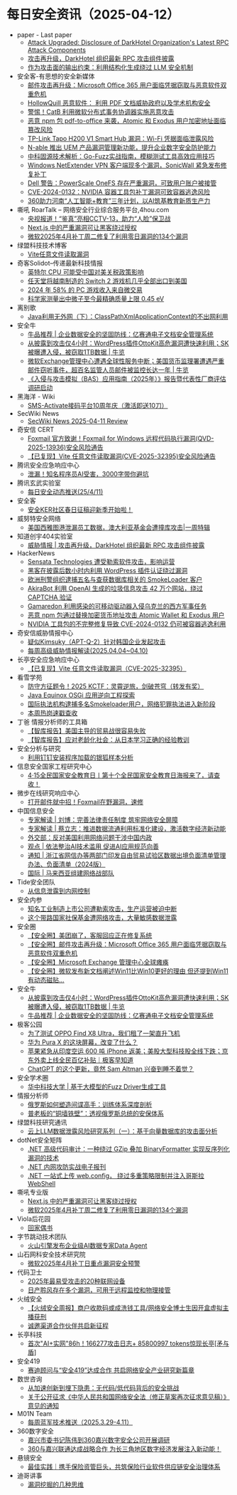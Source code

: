 # 每日安全资讯（2025-04-12）

- paper - Last paper
  - [Attack Upgraded: Disclosure of DarkHotel Organization's Latest RPC Attack Components](https://paper.seebug.org/3315/)
  - [攻击再升级，DarkHotel 组织最新 RPC 攻击组件披露](https://paper.seebug.org/3314/)
  - [作为攻击面的输出约束：利用结构化生成绕过 LLM 安全机制](https://paper.seebug.org/3313/)
- 安全客-有思想的安全新媒体
  - [邮件攻击再升级：Microsoft  Office 365 用户面临凭据窃取与恶意软件双重危机](https://www.anquanke.com/post/id/306488)
  - [HollowQuill 恶意软件： 利用 PDF 文档威胁政府以及学术机构安全](https://www.anquanke.com/post/id/306486)
  - [警惕！CatB 利用微软分布式事务协调器实施恶意攻击](https://www.anquanke.com/post/id/306484)
  - [恶意 npm 包 pdf-to-office 来袭，Atomic 和 Exodus 用户加密地址面临篡改风险](https://www.anquanke.com/post/id/306482)
  - [TP-Link Tapo H200 V1 Smart Hub 漏洞：Wi-Fi 凭据面临泄露风险](https://www.anquanke.com/post/id/306478)
  - [N-able 推出 UEM 产品漏洞管理新功能，提升企业数字安全防护能力](https://www.anquanke.com/post/id/306475)
  - [中科固源技术解析：Go-Fuzz实战指南，模糊测试工具高效应用技巧](https://www.anquanke.com/post/id/306381)
  - [Windows NetExtender VPN 客户端现多个漏洞，SonicWall 紧急发布修复补丁](https://www.anquanke.com/post/id/306465)
  - [Dell 警告：PowerScale OneFS 存在严重漏洞，可致用户账户被接管](https://www.anquanke.com/post/id/306463)
  - [CVE-2024-0132：NVIDIA 容器工具包补丁漏洞可致容器逃逸风险](https://www.anquanke.com/post/id/306460)
  - [360助力河南“人工智能+教育”三年计划，以AI筑基教育新质生产力](https://www.anquanke.com/post/id/306457)
- 嘶吼 RoarTalk – 网络安全行业综合服务平台,4hou.com
  - [央视报道！“鉴真”亮相CCTV-13，助力“人脸”保卫战](https://www.4hou.com/posts/xymB)
  - [Next.js 中的严重漏洞可让黑客绕过授权](https://www.4hou.com/posts/pnqV)
  - [微软2025年4月补丁周二修复了利用零日漏洞的134个漏洞](https://www.4hou.com/posts/pnPV)
- 绿盟科技技术博客
  - [Vite任意文件读取漏洞](https://blog.nsfocus.net/vite-2/)
- 奇客Solidot–传递最新科技情报
  - [英特尔 CPU 可能受中国对美关税政策影响](https://www.solidot.org/story?sid=81023)
  - [任天堂将越南制造的 Switch 2 游戏机几乎全部出口到美国](https://www.solidot.org/story?sid=81022)
  - [2024 年 58% 的 PC 游戏收入来自微交易](https://www.solidot.org/story?sid=81021)
  - [科学家测量出中微子至今最精确质量上限 0.45 eV](https://www.solidot.org/story?sid=81020)
- 离别歌
  - [Java利用无外网（下）：ClassPathXmlApplicationContext的不出网利用](https://www.leavesongs.com/PENETRATION/springboot-xml-beans-exploit-without-network.html)
- 安全牛
  - [牛品推荐 | 企业数据安全的坚固防线：亿赛通电子文档安全管理系统](https://www.aqniu.com/homenews/108899.html)
  - [从披露到攻击仅4小时：WordPress插件OttoKit高危漏洞遭快速利用；SK被曝遭入侵，被窃取1TB数据 | 牛览](https://www.aqniu.com/homenews/108897.html)
  - [微软Exchange管理中心遭遇全球性服务中断；美国货币监理署遭遇严重邮件窃听事件，超百名监管人员邮件被监控长达一年 | 牛览](https://www.aqniu.com/homenews/108892.html)
  - [《入侵与攻击模拟（BAS）应用指南（2025年）》报告暨代表性厂商评估调研启动](https://www.aqniu.com/homenews/108891.html)
- 黑海洋 - Wiki
  - [SMS-Activate接码平台10周年庆（激活即送10刀）](https://blog.upx8.com/4733)
- SecWiki News
  - [SecWiki News 2025-04-11 Review](http://www.sec-wiki.com/?2025-04-11)
- 奇安信 CERT
  - [Foxmail 官方致谢！Foxmail for Windows 远程代码执行漏洞(QVD-2025-13936)安全风险通告](https://mp.weixin.qq.com/s?__biz=MzU5NDgxODU1MQ==&mid=2247503309&idx=1&sn=7a1ece2cfde74c26341f4eba4ff36737&subscene=0)
  - [【已复现】Vite 任意文件读取漏洞(CVE-2025-32395)安全风险通告](https://mp.weixin.qq.com/s?__biz=MzU5NDgxODU1MQ==&mid=2247503309&idx=2&sn=d2d68c02256db122161080d7fe2713f9&subscene=0)
- 腾讯安全应急响应中心
  - [泄漏！知名程序员AI受害，3000字带你避坑](https://mp.weixin.qq.com/s?__biz=MjM5NzE1NjA0MQ==&mid=2651206987&idx=1&sn=de2cb56d4944508a173973d5c76650bb&subscene=0)
- 腾讯玄武实验室
  - [每日安全动态推送(25/4/11)](https://mp.weixin.qq.com/s?__biz=MzA5NDYyNDI0MA==&mid=2651960066&idx=1&sn=e66f0718505b63b76c30d807e77fe199&subscene=0)
- 安全客
  - [安全KER社区春日征稿迎新季开始啦！](https://mp.weixin.qq.com/s?__biz=MzA5ODA0NDE2MA==&mid=2649788439&idx=1&sn=2dee756a177a92d14b8dacfb97e054f0&subscene=0)
- 威努特安全网络
  - [美国西雅图港泄漏员工数据，澳大利亚基金会遭撞库攻击|一周特辑](https://mp.weixin.qq.com/s?__biz=MzAwNTgyODU3NQ==&mid=2651132344&idx=1&sn=fe1a2ed5c54538b927f1698a8d15e7d8&subscene=0)
- 知道创宇404实验室
  - [威胁情报 | 攻击再升级，DarkHotel 组织最新 RPC 攻击组件披露](https://mp.weixin.qq.com/s?__biz=MzAxNDY2MTQ2OQ==&mid=2650990872&idx=1&sn=b6ee84a2784db133d2d9a652e2fcdf8e&subscene=0)
- HackerNews
  - [Sensata Technologies 遭受勒索软件攻击，影响运营](https://hackernews.cc/archives/58281)
  - [黑客在披露后数小时内利用 WordPress 插件认证绕过漏洞](https://hackernews.cc/archives/58278)
  - [欧洲刑警组织逮捕五名与查获数据库相关的 SmokeLoader 客户](https://hackernews.cc/archives/58276)
  - [AkiraBot 利用 OpenAI 生成的垃圾信息攻击 42 万个网站，绕过 CAPTCHA 验证](https://hackernews.cc/archives/58274)
  - [Gamaredon 利用感染的可移动驱动器入侵乌克兰的西方军事任务](https://hackernews.cc/archives/58272)
  - [恶意 npm 包通过替换加密货币地址攻击 Atomic Wallet 和 Exodus 用户](https://hackernews.cc/archives/58270)
  - [NVIDIA 工具包的不完整修复导致 CVE-2024-0132 仍可被容器逃逸利用](https://hackernews.cc/archives/58268)
- 奇安信威胁情报中心
  - [疑似Kimsuky（APT-Q-2）针对韩国企业发起攻击](https://mp.weixin.qq.com/s?__biz=MzI2MDc2MDA4OA==&mid=2247514665&idx=1&sn=37751d5f4cdb6b4d9786010ddd25e751&subscene=0)
  - [每周高级威胁情报解读(2025.04.04~04.10)](https://mp.weixin.qq.com/s?__biz=MzI2MDc2MDA4OA==&mid=2247514665&idx=2&sn=918a459b1f7b417a2d50bd77eb70e3a2&subscene=0)
- 长亭安全应急响应中心
  - [【已复现】Vite 任意文件读取漏洞（CVE-2025-32395）](https://mp.weixin.qq.com/s?__biz=MzIwMDk1MjMyMg==&mid=2247492776&idx=1&sn=286e0d8a590f350cb3d58e1071ef4b57&subscene=0)
- 看雪学苑
  - [防守方征题令！2025 KCTF：灵霄逆旅，剑破苍穹（转发有奖）](https://mp.weixin.qq.com/s?__biz=MjM5NTc2MDYxMw==&mid=2458592499&idx=1&sn=be45baa74e183d1ea822694770f7f13e&subscene=0)
  - [Java Equinox OSGi 应用逆向工程探索](https://mp.weixin.qq.com/s?__biz=MjM5NTc2MDYxMw==&mid=2458592499&idx=2&sn=584b76273b318edff36ca792e00a6018&subscene=0)
  - [国际执法机构逮捕多名Smokeloader用户，网络犯罪执法进入新阶段](https://mp.weixin.qq.com/s?__biz=MjM5NTc2MDYxMw==&mid=2458592499&idx=3&sn=28e20c1e46d5994f9b908fa8c860d504&subscene=0)
  - [本周热岗速戳查收](https://mp.weixin.qq.com/s?__biz=MjM5NTc2MDYxMw==&mid=2458592499&idx=4&sn=c67d385f00694e3cf67afb7a1cf86b6a&subscene=0)
- 丁爸 情报分析师的工具箱
  - [【智库报告】美国主导的贸易战很容易失败](https://mp.weixin.qq.com/s?__biz=MzI2MTE0NTE3Mw==&mid=2651149630&idx=1&sn=dce11586e26722b37f0044642b987947&subscene=0)
  - [【智库报告】应对老龄化社会：从日本学习正确的经验教训](https://mp.weixin.qq.com/s?__biz=MzI2MTE0NTE3Mw==&mid=2651149630&idx=2&sn=f5d7678900f84670cb072e4003694eb5&subscene=0)
- 安全分析与研究
  - [利用钉钉安装程序加载的银狐样本分析](https://mp.weixin.qq.com/s?__biz=MzA4ODEyODA3MQ==&mid=2247491499&idx=1&sn=d302751a3181fcf7617d6d4be309ab57&subscene=0)
- 信息安全国家工程研究中心
  - [4·15全民国家安全教育日丨第十个全民国家安全教育日海报来了，请查收！](https://mp.weixin.qq.com/s?__biz=MzU5OTQ0NzY3Ng==&mid=2247499306&idx=1&sn=a2f74a3fa46ef544aae2f5cf863a92df&subscene=0)
- 微步在线研究响应中心
  - [打开邮件就中招！Foxmail在野漏洞，速修](https://mp.weixin.qq.com/s?__biz=Mzg5MTc3ODY4Mw==&mid=2247507745&idx=1&sn=c02c0470d4438f44ac4786f54b9f28fa&subscene=0)
- 中国信息安全
  - [专家解读 | 刘博：完善法律责任制度 筑牢网络安全屏障](https://mp.weixin.qq.com/s?__biz=MzA5MzE5MDAzOA==&mid=2664240455&idx=1&sn=48d3ba41f044655479a3c9b87892c02f&subscene=0)
  - [专家解读 | 蔡立志：推进数据流通利用标准化建设，激活数字经济新动能](https://mp.weixin.qq.com/s?__biz=MzA5MzE5MDAzOA==&mid=2664240455&idx=2&sn=7b1748d87828adad29c78a75e9a19ca2&subscene=0)
  - [外交部：反对美国利用网络问题干涉中国内政](https://mp.weixin.qq.com/s?__biz=MzA5MzE5MDAzOA==&mid=2664240455&idx=3&sn=0f9cef4d3daae714cdf71b8e7806561c&subscene=0)
  - [观点 | 依法整治AI技术滥用 促进AI应用规范向善](https://mp.weixin.qq.com/s?__biz=MzA5MzE5MDAzOA==&mid=2664240455&idx=4&sn=f58d1976da142d10081d9bef54078705&subscene=0)
  - [通知 | 浙江省网信办等两部门印发自由贸易试验区数据出境负面清单管理办法、负面清单（2024版）](https://mp.weixin.qq.com/s?__biz=MzA5MzE5MDAzOA==&mid=2664240455&idx=5&sn=b3a43bbb777a4abd3b73fcd2434a7ff2&subscene=0)
  - [国际 | 马来西亚组建网络战部队](https://mp.weixin.qq.com/s?__biz=MzA5MzE5MDAzOA==&mid=2664240455&idx=6&sn=95e899813a0b07f371455e8d982c0011&subscene=0)
- Tide安全团队
  - [从信息泄露到内网控制](https://mp.weixin.qq.com/s?__biz=Mzg2NTA4OTI5NA==&mid=2247521050&idx=1&sn=a47cffdf6f8d01c31f8741320fe80476&subscene=0)
- 安全内参
  - [知名工业制造上市公司遭勒索攻击，生产运营被迫中断](https://mp.weixin.qq.com/s?__biz=MzI4NDY2MDMwMw==&mid=2247514159&idx=1&sn=77e7ce7d738f9b88b18e1d47c0b86c60&subscene=0)
  - [这个带路国家社保基金遭网络攻击，大量敏感数据泄露](https://mp.weixin.qq.com/s?__biz=MzI4NDY2MDMwMw==&mid=2247514159&idx=2&sn=c54ad48a9be24f92620f56ea52176baa&subscene=0)
- 安全圈
  - [【安全圈】美团崩了，客服回应正在修复系统](https://mp.weixin.qq.com/s?__biz=MzIzMzE4NDU1OQ==&mid=2652069020&idx=1&sn=022ed79cce0b038cf559d886b23da2af&subscene=0)
  - [【安全圈】邮件攻击再升级：Microsoft Office 365 用户面临凭据窃取与恶意软件双重危机](https://mp.weixin.qq.com/s?__biz=MzIzMzE4NDU1OQ==&mid=2652069020&idx=2&sn=0e35bc95a241b190fd76aeb61fd1ccfb&subscene=0)
  - [【安全圈】Microsoft Exchange 管理中心全球瘫痪](https://mp.weixin.qq.com/s?__biz=MzIzMzE4NDU1OQ==&mid=2652069020&idx=3&sn=66242b574455ca3217d617cf6002cc8f&subscene=0)
  - [【安全圈】微软发布新文档阐述Win11比Win10更好的理由 但还提到Win11有动态磁贴…](https://mp.weixin.qq.com/s?__biz=MzIzMzE4NDU1OQ==&mid=2652069020&idx=4&sn=8375e90c9f0cf24659572ab26b03ae46&subscene=0)
- 安全牛
  - [从披露到攻击仅4小时：WordPress插件OttoKit高危漏洞遭快速利用；SK被曝遭入侵，被窃取1TB数据 | 牛览](https://mp.weixin.qq.com/s?__biz=MjM5Njc3NjM4MA==&mid=2651136126&idx=1&sn=b75ea7fc0f4c605fbd8145644012e5fb&subscene=0)
  - [牛品推荐 | 企业数据安全的坚固防线：亿赛通电子文档安全管理系统](https://mp.weixin.qq.com/s?__biz=MjM5Njc3NjM4MA==&mid=2651136126&idx=2&sn=362476647524df8cafddf0e513bc6382&subscene=0)
- 极客公园
  - [为了测试 OPPO Find X8 Ultra，我们租了一架直升飞机](https://mp.weixin.qq.com/s?__biz=MTMwNDMwODQ0MQ==&mid=2653077401&idx=1&sn=8c35529cd8d5e6ed718000ee248b865f&subscene=0)
  - [华为 Pura X 的这块屏幕，改变了什么？](https://mp.weixin.qq.com/s?__biz=MTMwNDMwODQ0MQ==&mid=2653077401&idx=2&sn=e08a4e6492fc423e6bf15ae62f771d04&subscene=0)
  - [苹果紧急从印度空运 600 吨 iPhone 返美；美股大型科技股全线下跌；京东外卖上线全民百亿补贴｜极客早知道](https://mp.weixin.qq.com/s?__biz=MTMwNDMwODQ0MQ==&mid=2653077370&idx=1&sn=35033112528c283c7cb8c8e7958a9b21&subscene=0)
  - [ChatGPT 的这个更新，竟然 Sam Altman 兴奋到睡不着觉？](https://mp.weixin.qq.com/s?__biz=MTMwNDMwODQ0MQ==&mid=2653077370&idx=2&sn=d92f1d157e390065b2d394b86caf1ecf&subscene=0)
- 安全学术圈
  - [华中科技大学 | 基于大模型的Fuzz Driver生成工具](https://mp.weixin.qq.com/s?__biz=MzU5MTM5MTQ2MA==&mid=2247491941&idx=1&sn=bee5470b07404516a6f39195c333b53e&subscene=0)
- 情报分析师
  - [俄罗斯如何塑造间谍高手：训练体系深度剖析](https://mp.weixin.qq.com/s?__biz=MzA3Mjc1MTkwOA==&mid=2650560602&idx=1&sn=21dbd97086a4d318eb7cf80dc65db8d5&subscene=0)
  - [普老板的“铜墙铁壁”：透视俄罗斯总统的安保体系](https://mp.weixin.qq.com/s?__biz=MzA3Mjc1MTkwOA==&mid=2650560602&idx=2&sn=28ca924d078b4ea7cf004aabaf6a90c9&subscene=0)
- 绿盟科技研究通讯
  - [云上LLM数据泄露风险研究系列（一）：基于向量数据库的攻击面分析](https://mp.weixin.qq.com/s?__biz=MzIyODYzNTU2OA==&mid=2247498653&idx=1&sn=dfc79f41dd56fdfe9f77e7bd0500f0d9&subscene=0)
- dotNet安全矩阵
  - [.NET 高级代码审计：一种绕过 GZip 叠加 BinaryFormatter 实现反序列化漏洞的技术](https://mp.weixin.qq.com/s?__biz=MzUyOTc3NTQ5MA==&mid=2247499411&idx=1&sn=8a364bf1a8c8e5bce124f6e526ab39dd&subscene=0)
  - [.NET 内网攻防实战电子报刊](https://mp.weixin.qq.com/s?__biz=MzUyOTc3NTQ5MA==&mid=2247499411&idx=2&sn=e42c077723e8454052476aa2ecd88db1&subscene=0)
  - [.NET 一站式上传 web.config， 绕过多重策略限制并注入哥斯拉 WebShell](https://mp.weixin.qq.com/s?__biz=MzUyOTc3NTQ5MA==&mid=2247499411&idx=3&sn=838aeb9601ba78edf1b31a6ef418e883&subscene=0)
- 嘶吼专业版
  - [Next.js 中的严重漏洞可让黑客绕过授权](https://mp.weixin.qq.com/s?__biz=MzI0MDY1MDU4MQ==&mid=2247581923&idx=1&sn=3e280add9e864b5f0855843238537b35&subscene=0)
  - [微软2025年4月补丁周二修复了利用零日漏洞的134个漏洞](https://mp.weixin.qq.com/s?__biz=MzI0MDY1MDU4MQ==&mid=2247581923&idx=2&sn=1e54b119f8bb9a36ff2c7e5ba27b8bce&subscene=0)
- Viola后花园
  - [回家偶书](https://mp.weixin.qq.com/s?__biz=MzI2Njg1OTA3OA==&mid=2247484257&idx=1&sn=ff8370b21faa094f21969f921e669d28&subscene=0)
- 字节跳动技术团队
  - [火山引擎发布企业级AI数据专家Data Agent](https://mp.weixin.qq.com/s?__biz=MzI1MzYzMjE0MQ==&mid=2247514089&idx=1&sn=2e7372df9c8971a833ce92c7cf157af9&subscene=0)
- 山石网科安全技术研究院
  - [微软2025年4月补丁日重点漏洞安全预警](https://mp.weixin.qq.com/s?__biz=MzUzMDUxNTE1Mw==&mid=2247511688&idx=1&sn=6def720b3da90b83f449554a48119243&subscene=0)
- 代码卫士
  - [2025年最易受攻击的20种联网设备](https://mp.weixin.qq.com/s?__biz=MzI2NTg4OTc5Nw==&mid=2247522711&idx=1&sn=fda1760a7c2d9f7a3e7af0d6f3e85e4a&subscene=0)
  - [日产聆风存在多个漏洞，可用于远程监控和物理接管](https://mp.weixin.qq.com/s?__biz=MzI2NTg4OTc5Nw==&mid=2247522711&idx=2&sn=2524dc1d635d1e0a9ec3abc54886f6ab&subscene=0)
- 火绒安全
  - [【火绒安全周报】商户收款码或成洗钱工具/网络安全博士生因开盒虚拟主播获刑](https://mp.weixin.qq.com/s?__biz=MzI3NjYzMDM1Mg==&mid=2247524839&idx=1&sn=055eedc99aa1b98bce6136e00eac4256&subscene=0)
  - [诚邀渠道合作伙伴共启新征程](https://mp.weixin.qq.com/s?__biz=MzI3NjYzMDM1Mg==&mid=2247524839&idx=2&sn=f0efd6b17abfa7f868bbc7452bb45766&subscene=0)
- 长亭科技
  - [首次"AI+实网"86h！166277攻击日志+ 85800997 tokens惊现长亭[矛与盾]](https://mp.weixin.qq.com/s?__biz=MzIwNDA2NDk5OQ==&mid=2651389071&idx=1&sn=8ad9a4edbb24ed2f52116785a12f66dd&subscene=0)
- 安全419
  - [赛迪顾问与“安全419”达成合作 共启网络安全产业研究新篇章](https://mp.weixin.qq.com/s?__biz=MzUyMDQ4OTkyMg==&mid=2247547513&idx=1&sn=904ba34bbfa418418e49a62aca90af0d&subscene=0)
- 数世咨询
  - [从加速创新到埋下隐患：无代码/低代码背后的安全挑战](https://mp.weixin.qq.com/s?__biz=MzkxNzA3MTgyNg==&mid=2247538416&idx=1&sn=9d611661ad92de2c7be27fbabf41ce7b&subscene=0)
  - [关于公开征求《中华人民共和国网络安全法（修正草案再次征求意见稿）》意见的通知](https://mp.weixin.qq.com/s?__biz=MzkxNzA3MTgyNg==&mid=2247538416&idx=2&sn=758cadd44b328b2c796573b629e405d6&subscene=0)
- M01N Team
  - [每周蓝军技术推送（2025.3.29-4.11）](https://mp.weixin.qq.com/s?__biz=MzkyMTI0NjA3OA==&mid=2247494151&idx=1&sn=269b96dbc09a072437f4d83de8e875f6&subscene=0)
- 360数字安全
  - [嘉兴市委书记陈伟到360嘉兴数字安全公司开展调研](https://mp.weixin.qq.com/s?__biz=MzA4MTg0MDQ4Nw==&mid=2247580263&idx=1&sn=783d7c4bea5959195a5a4f2a2fc29730&subscene=0)
  - [360与嘉兴联通达成战略合作 为长三角地区数字经济发展注入新动能！](https://mp.weixin.qq.com/s?__biz=MzA4MTg0MDQ4Nw==&mid=2247580263&idx=2&sn=d6d2a6fcb01f088dfd916be10b184f04&subscene=0)
- 悬镜安全
  - [最佳实践｜携手保险资管巨头，共筑保险行业软件供应链安全治理体系](https://mp.weixin.qq.com/s?__biz=MzA3NzE2ODk1Mg==&mid=2647796199&idx=1&sn=f7f2d97d99f20523e562da7aa278a460&subscene=0)
- 迪哥讲事
  - [漏洞挖掘的几种思维](https://mp.weixin.qq.com/s?__biz=MzIzMTIzNTM0MA==&mid=2247497393&idx=1&sn=74ff74da6853989a2c781e7b8dabfb59&subscene=0)
